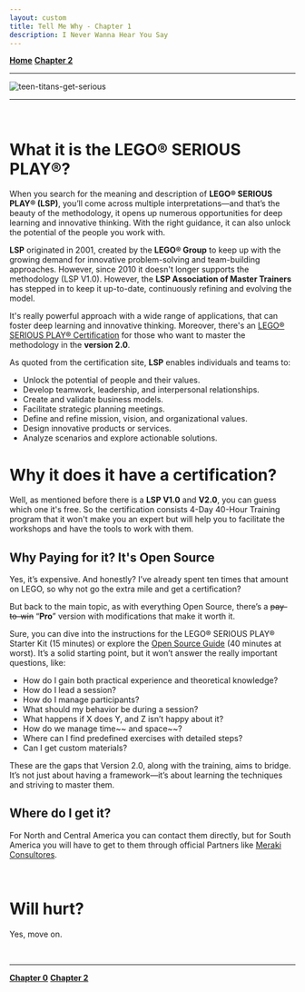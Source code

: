```yaml
---
layout: custom
title: Tell Me Why - Chapter 1
description: I Never Wanna Hear You Say
---
```


<div class="nav-buttons">
  <a href="/pages/lsp" class="custom-button right"><strong>Home</strong></a>
  <a href="/pages/lsp-chapter-2" class="custom-button left"><strong>Chapter 2</strong></a>
</div>

---

<img class="myImg" src="../images/interviews/teen-titans-get-serious.png" alt="teen-titans-get-serious" style="cursor: pointer;">

---

<br>

# What it is the LEGO® SERIOUS PLAY®?

When you search for the meaning and description of **LEGO® SERIOUS PLAY® (LSP)**, you’ll come across multiple interpretations—and that’s the beauty of the methodology, it opens up numerous opportunities for deep learning and innovative thinking. With the right guidance, it can also unlock the potential of the people you work with.

**LSP** originated in 2001, created by the **LEGO® Group** to keep up with the growing demand for innovative problem-solving and team-building approaches. However, since 2010 it doesn't longer supports the methodology (LSP V1.0). However, the **LSP Association of Master Trainers** has stepped in to keep it up-to-date, continuously refining and evolving the model.

It's really powerful approach with a wide range of applications, that can foster deep learning and innovative thinking. Moreover, there's an [LEGO® SERIOUS PLAY® Certification](https://seriousplay.community/usa/certification/) for those who want to master the methodology in the **version 2.0**.


As quoted from the certification site, **LSP** enables individuals and teams to:

- Unlock the potential of people and their values.
- Develop teamwork, leadership, and interpersonal relationships.
- Create and validate business models.
- Facilitate strategic planning meetings.
- Define and refine mission, vision, and organizational values.
- Design innovative products or services.
- Analyze scenarios and explore actionable solutions.


# Why it does it have a certification?

Well, as mentioned before there is a **LSP V1.0** and **V2.0**, you can guess which one it's free. So the certification consists 4-Day 40-Hour Training program that it won't make you an expert but will help you to facilitate the workshops and have the tools to work with them.

## Why Paying for it? It's Open Source

Yes, it’s expensive. And honestly? I’ve already spent ten times that amount on LEGO, so why not go the extra mile and get a certification?

But back to the main topic, as with everything Open Source, there’s a ~~pay-to-win~~ “**Pro**” version with modifications that make it worth it.

Sure, you can dive into the instructions for the LEGO® SERIOUS PLAY® Starter Kit (15 minutes) or explore the [Open Source Guide](https://davidgauntlett.com/wp-content/uploads/2013/04/LEGO_SERIOUS_PLAY_OpenSource_14mb.pdf) (40 minutes at worst). It’s a solid starting point, but it won’t answer the really important questions, like:

- How do I gain both practical experience and theoretical knowledge?
- How do I lead a session?
- How do I manage participants?
- What should my behavior be during a session?
- What happens if X does Y, and Z isn’t happy about it?
- How do we manage time~~ and space~~?
- Where can I find predefined exercises with detailed steps?
- Can I get custom materials?

These are the gaps that Version 2.0, along with the training, aims to bridge. It’s not just about having a framework—it’s about learning the techniques and striving to master them.


## Where do I get it?

For North and Central America you can contact them directly, but for South America you will have to get to them through official Partners like [Meraki Consultores](https://merakiconsultores.cl/lego-seriousplay/).

<br>

# Will hurt?

Yes, move on.

<br>

---

<div class="nav-buttons">
  <a href="/pages/lsp-chapter-0" class="custom-button right"><strong>Chapter 0</strong></a>
  <a href="/pages/lsp-chapter-2" class="custom-button left"><strong>Chapter 2</strong></a>
</div>
